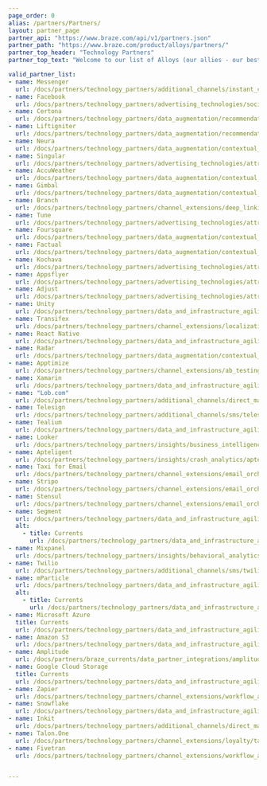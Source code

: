 ```yaml
---
page_order: 0
alias: /partners/Partners/
layout: partner_page
partner_api: "https://www.braze.com/api/v1/partners.json"
partner_path: "https://www.braze.com/product/alloys/partners/"
partner_top_header: "Technology Partners"
partner_top_text: "Welcome to our list of Alloys (our allies - our best buds - our partners)! Use it to explore the technical documentation that will help implement Technology Partners into your Braze SDK. If you're using Braze Currents, check out that documentation <a href='/docs/partners/braze_currents/about/'>here</a>."

valid_partner_list:
- name: Messenger
  url: /docs/partners/technology_partners/additional_channels/instant_chat/messenger/
- name: Facebook
  url: /docs/partners/technology_partners/advertising_technologies/social/facebook/
- name: Certona
  url: /docs/partners/technology_partners/data_augmentation/recommendation/certona/
- name: Liftigniter
  url: /docs/partners/technology_partners/data_augmentation/recommendation/liftigniter/
- name: Neura
  url: /docs/partners/technology_partners/data_augmentation/contextual_location/neura/
- name: Singular
  url: /docs/partners/technology_partners/advertising_technologies/attribution/singular/
- name: AccuWeather
  url: /docs/partners/technology_partners/data_augmentation/contextual_location/accuweather/
- name: Gimbal
  url: /docs/partners/technology_partners/data_augmentation/contextual_location/gimbal/
- name: Branch
  url: /docs/partners/technology_partners/channel_extensions/deep_linking/branch_for_deeplinking/
- name: Tune
  url: /docs/partners/technology_partners/advertising_technologies/attribution/tune/
- name: Foursquare
  url: /docs/partners/technology_partners/data_augmentation/contextual_location/foursquare/
- name: Factual
  url: /docs/partners/technology_partners/data_augmentation/contextual_location/factual/
- name: Kochava
  url: /docs/partners/technology_partners/advertising_technologies/attribution/kochava/
- name: Appsflyer
  url: /docs/partners/technology_partners/advertising_technologies/attribution/appsflyer/
- name: Adjust
  url: /docs/partners/technology_partners/advertising_technologies/attribution/adjust/
- name: Unity
  url: /docs/partners/technology_partners/data_and_infrastructure_agility/wrapper_sdks/unity/
- name: Transifex
  url: /docs/partners/technology_partners/channel_extensions/localization/transifex/
- name: React Native
  url: /docs/partners/technology_partners/data_and_infrastructure_agility/wrapper_sdks/react_native/
- name: Radar
  url: /docs/partners/technology_partners/data_augmentation/contextual_location/radar/
- name: Apptimize
  url: /docs/partners/technology_partners/channel_extensions/ab_testing/apptimize/
- name: Xamarin
  url: /docs/partners/technology_partners/data_and_infrastructure_agility/wrapper_sdks/xamarin/
- name: "Lob.com"
  url: /docs/partners/technology_partners/additional_channels/direct_mail/lob/
- name: Telesign
  url: /docs/partners/technology_partners/additional_channels/sms/telesign/
- name: Tealium
  url: /docs/partners/technology_partners/data_and_infrastructure_agility/customer_data_platform/tealium/
- name: Looker
  url: /docs/partners/technology_partners/insights/business_intelligence/looker/
- name: Apteligent
  url: /docs/partners/technology_partners/insights/crash_analytics/apteligent/
- name: Taxi for Email
  url: /docs/partners/technology_partners/channel_extensions/email_orchestration/taxi_for_email/
- name: Stripo
  url: /docs/partners/technology_partners/channel_extensions/email_orchestration/Stripo/
- name: Stensul
  url: /docs/partners/technology_partners/channel_extensions/email_orchestration/stensul/
- name: Segment
  url: /docs/partners/technology_partners/data_and_infrastructure_agility/customer_data_platform/segment/
  alt:
    - title: Currents
      url: /docs/partners/technology_partners/data_and_infrastructure_agility/customer_data_platform/segment_for_currents/
- name: Mixpanel
  url: /docs/partners/technology_partners/insights/behavioral_analytics/mixpanel_for_currents/
- name: Twilio
  url: /docs/partners/technology_partners/additional_channels/sms/twilio/
- name: mParticle
  url: /docs/partners/technology_partners/data_and_infrastructure_agility/customer_data_platform/mparticle/
  alt:
    - title: Currents
      url: /docs/partners/technology_partners/data_and_infrastructure_agility/customer_data_platform/mparticle_for_currents/
- name: Microsoft Azure
  title: Currents
  url: /docs/partners/technology_partners/data_and_infrastructure_agility/data_warehouses/microsoft_azure_blob_storage_for_currents/
- name: Amazon S3
  url: /docs/partners/technology_partners/data_and_infrastructure_agility/data_warehouses/amazon_s3/
- name: Amplitude
  url: /docs/partners/braze_currents/data_partner_integrations/amplitude/about/
- name: Google Cloud Storage
  title: Currents
  url: /docs/partners/technology_partners/data_and_infrastructure_agility/data_warehouses/google_cloud_storage_for_currents/
- name: Zapier
  url: /docs/partners/technology_partners/channel_extensions/workflow_automation/zapier_integration/
- name: Snowflake
  url: /docs/partners/technology_partners/data_and_infrastructure_agility/data_warehouses/snowflake/
- name: Inkit
  url: /docs/partners/technology_partners/additional_channels/direct_mail/inkit/
- name: Talon.One
  url: /docs/partners/technology_partners/channel_extensions/loyalty/talonone/
- name: Fivetran
  url: /docs/partners/technology_partners/channel_extensions/workflow_automation/fivetran/


---
```

